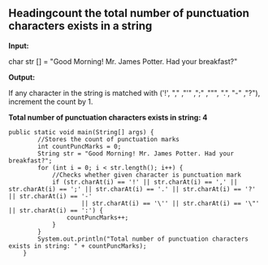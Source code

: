 ## Headingcount the total number of punctuation characters exists in a string

**Input:**

char str [] = "Good Morning! Mr. James Potter. Had your breakfast?"

**Output:**

If any character in the string is matched with ('!', "," ,"\'" ,";" ,"\"", ".", "-" ,"?"), increment the count by 1.

**Total number of punctuation characters exists in string: 4**

 

    public static void main(String[] args) {
            //Stores the count of punctuation marks
            int countPuncMarks = 0;
            String str = "Good Morning! Mr. James Potter. Had your breakfast?";
            for (int i = 0; i < str.length(); i++) {
                //Checks whether given character is punctuation mark
                if (str.charAt(i) == '!' || str.charAt(i) == ',' || str.charAt(i) == ';' || str.charAt(i) == '.' || str.charAt(i) == '?' || str.charAt(i) == '-'
                        || str.charAt(i) == '\'' || str.charAt(i) == '\"' || str.charAt(i) == ':') {
                    countPuncMarks++;
                }
            }
            System.out.println("Total number of punctuation characters exists in string: " + countPuncMarks);
        }
